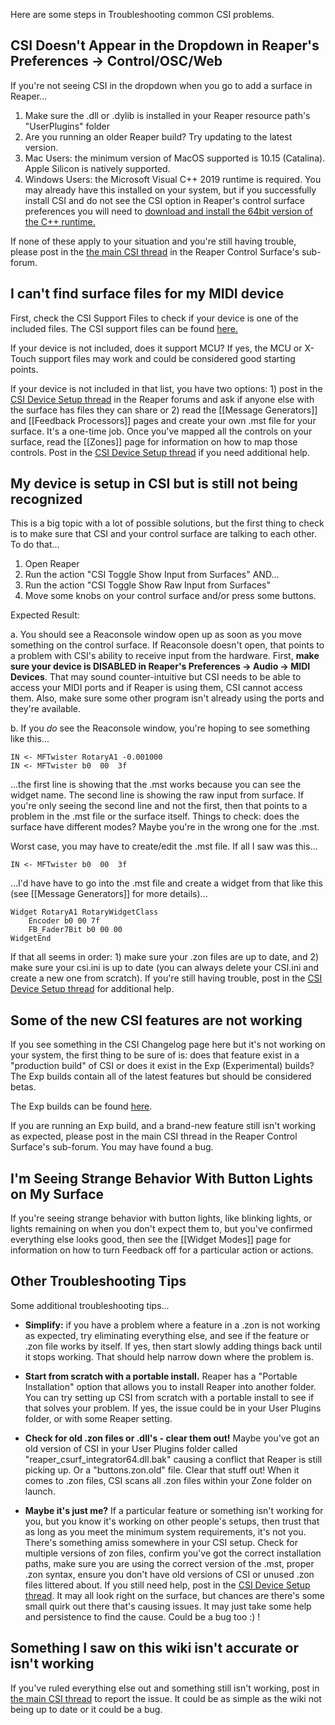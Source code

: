 Here are some steps in Troubleshooting common CSI problems.

## CSI Doesn't Appear in the Dropdown in Reaper's Preferences -> Control/OSC/Web
If you're not seeing CSI in the dropdown when you go to add a surface in Reaper...

1. Make sure the .dll or .dylib is installed in your Reaper resource path's "UserPlugins" folder
2. Are you running an older Reaper build? Try updating to the latest version.
3. Mac Users: the minimum version of MacOS supported is 10.15 (Catalina). Apple Silicon is natively supported.
4. Windows Users: the Microsoft Visual C++ 2019 runtime is required. You may already have this installed on your system, but if you successfully install CSI and do not see the CSI option in Reaper's control surface preferences you will need to [download and install the 64bit version of the C++ runtime.](https://aka.ms/vs/16/release/VC_redist.x64.exe)

If none of these apply to your situation and you're still having trouble, please post in the [the main CSI thread](https://forum.cockos.com/showthread.php?t=183143) in the Reaper Control Surface's sub-forum.

## I can't find surface files for my MIDI device
First, check the CSI Support Files to check if your device is one of the included files. The CSI support files can be found [here.](https://stash.reaper.fm/v/44740/CSI%20Support%20Files.zip)

If your device is not included, does it support MCU? If yes, the MCU or X-Touch support files may work and could be considered good starting points.

If your device is not included in that list, you have two options: 1) post in the [CSI Device Setup thread](https://forum.cockos.com/showthread.php?t=245280) in the Reaper forums and ask if anyone else with the surface has files they can share or 2) read the [[Message Generators]] and [[Feedback Processors]] pages and create your own .mst file for your surface. It's a one-time job. Once you've mapped all the controls on your surface, read the [[Zones]] page for information on how to map those controls. Post in the [CSI Device Setup thread](https://forum.cockos.com/showthread.php?t=245280) if you need additional help.

## My device is setup in CSI but is still not being recognized
This is a big topic with a lot of possible solutions, but the first thing to check is to make sure that CSI and your control surface are talking to each other. To do that...

1. Open Reaper
2. Run the action "CSI Toggle Show Input from Surfaces" AND...
3. Run the action "CSI Toggle Show Raw Input from Surfaces"
4. Move some knobs on your control surface and/or press some buttons.

Expected Result: 

a. You should see a Reaconsole window open up as soon as you move something on the control surface. If Reaconsole doesn't open, that points to a problem with CSI's ability to receive input from the hardware. First, **make sure your device is DISABLED in Reaper's Preferences -> Audio -> MIDI Devices**. That may sound counter-intuitive but CSI needs to be able to access your MIDI ports and if Reaper is using them, CSI cannot access them. Also, make sure some other program isn't already using the ports and they're available. 

b. If you _do_ see the Reaconsole window, you're hoping to see something like this...
```
IN <- MFTwister RotaryA1 -0.001000
IN <- MFTwister b0  00  3f 
```

...the first line is showing that the .mst works because you can see the widget name. The second line is showing the raw input from surface. If you're only seeing the second line and not the first, then that points to a problem in the .mst file or the surface itself. Things to check: does the surface have different modes? Maybe you're in the wrong one for the .mst.

Worst case, you may have to create/edit the .mst file. If all I saw was this...
```
IN <- MFTwister b0  00  3f 
```

...I'd have have to go into the .mst file and create a widget from that like this (see [[Message Generators]] for more details)...
```
Widget RotaryA1 RotaryWidgetClass
    Encoder b0 00 7f
    FB_Fader7Bit b0 00 00
WidgetEnd
```

If that all seems in order: 1) make sure your .zon files are up to date, and 2) make sure your csi.ini is up to date (you can always delete your CSI.ini and create a new one from scratch). If you're still having trouble, post in the [CSI Device Setup thread](https://forum.cockos.com/showthread.php?t=245280) for additional help. 

## Some of the new CSI features are not working
If you see something in the CSI Changelog page here but it's not working on your system, the first thing to be sure of is: does that feature exist in a "production build" of CSI or does it exist in the Exp (Experimental) builds? The Exp builds contain all of the latest features but should be considered betas. 

The Exp builds can be found [here](https://stash.reaper.fm/v/42044/CSI%20Exp.zip).

If you are running an Exp build, and a brand-new feature still isn't working as expected, please post in the main CSI thread in the Reaper Control Surface's sub-forum. You may have found a bug.

## I'm Seeing Strange Behavior With Button Lights on My Surface
If you're seeing strange behavior with button lights, like blinking lights, or lights remaining on when you don't expect them to, but you've confirmed everything else looks good, then see the [[Widget Modes]] page for information on how to turn Feedback off for a particular action or actions.  

## Other Troubleshooting Tips
Some additional troubleshooting tips...

* **Simplify:** if you have a problem where a feature in a .zon is not working as expected, try eliminating everything else, and see if the feature or .zon file works by itself. If yes, then start slowly adding things back until it stops working. That should help narrow down where the problem is. 

* **Start from scratch with a portable install.** Reaper has a "Portable Installation" option that allows you to install Reaper into another folder. You can try setting up CSI from scratch with a portable install to see if that solves your problem. If yes, the issue could be in your User Plugins folder, or with some Reaper setting.

* **Check for old .zon files or .dll's - clear them out!** Maybe you've got an old version of CSI in your User Plugins folder called "reaper_csurf_integrator64.dll.bak" causing a conflict that Reaper is still picking up. Or a "buttons.zon.old" file. Clear that stuff out! When it comes to .zon files, CSI scans all .zon files within your Zone folder on launch. 

* **Maybe it's just me?** If a particular feature or something isn't working for you, but you know it's working on other people's setups, then trust that as long as you meet the minimum system requirements, it's not you. There's something amiss somewhere in your CSI setup. Check for multiple versions of zon files, confirm you've got the correct installation paths, make sure you are using the correct version of the .mst, proper .zon syntax, ensure you don't have old versions of CSI or unused .zon files littered about. If you still need help, post in the [CSI Device Setup thread](https://forum.cockos.com/showthread.php?t=245280). It may all look right on the surface, but chances are there's some small quirk out there that's causing issues. It may just take some help and persistence to find the cause. Could be a bug too :) ! 

## Something I saw on this wiki isn't accurate or isn't working
If you've ruled everything else out and something still isn't working, post in [the main CSI thread](https://forum.cockos.com/showthread.php?t=183143) to report the issue. It could be as simple as the wiki not being up to date or it could be a bug. 
